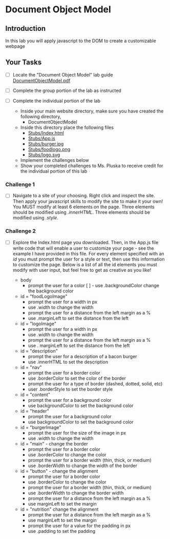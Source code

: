 # Document Object Model

## Introduction
In this lab you will apply javascript to the DOM to create a customizable webpage

## Your Tasks

- [ ] Locate the "Document Object Model" lab guide [DocumentObjectModel.pdf](DocumentObjectModel.pdf)

- [ ] Complete the group portion of the lab as instructed

- [ ] Complete the individual portion of the lab

	* Inside your main website directory, make sure you have created the following directory, 
		- DocumentObjectModel
	* Inside this directory place the following files
		- [Stubs/Index.html](Stubs/Index.html)
		- [Stubs/App.js](Stubs/App.js)
		- [Stubs/burger.jpg](Stubs/burger.jpg)
		- [Stubs/foodlogo.png](Stubs/foodlogo.png)
		- [Stubs/logo.svg](Stubs/logo.svg)
	* Implement the challenges below
	* Show your completed challenges to Ms. Pluska to receive credit for the individual portion of this lab

### Challenge 1

- [ ] Navigate to a site of your choosing.  Right click and inspect the site.  Then apply your javascript skills to modify the site to make it your own!  You MUST modify at least 6 elements on the page. Three elements should be modified using _.innerHTML_.  Three elements should be modified using _.style_.

### Challenge 2

- [ ] Explore the Index.html page you downloaded.  Then, in the App.js file write code that will enable a user to customize your page - see the example I have provided in this file.  For every element specified with an _id_ you must prompt the user for a style or text, then use this information to customize the page.  Below is a list of all the id elements you must modify with user input, but feel free to get as creative as you like!

	* body
		- prompt the user for a color
[ ] 		- use .backgroundColor change the background color
	* id = "foodLogoImage"
		- prompt the user for a width in px
		- use .width to change the width
		- prompt the user for a distance from the left margin as a %
		- use .marginLeft to set the distance from the left
	* id = "logoImage" 
		- prompt the user for a width in px
		- use .width to change the width
		- prompt the user for a distance from the left margin as a %
		- use . marginLeft to set the distance from the left
	* id = "description" 
		- prompt the user for a description of a bacon burger
		- use .innerHTML to set the description
	* id = "nav"
		- prompt the user for a border color
		- use .borderColor to set the color of the border
		- prompt the user for a type of border (dashed, dotted, solid, etc)
		- user .borderStyle to set the border style
	* id = "content"
		- prompt the user for a background color
		- use backgroundColor to set the background color
	* id = "header"
		- prompt the user for a background color
		- use backgroundColor to set the background color
	* id = "burgerImage" 
		- prompt the user for the size of the image in px
		- use .width to change the width
	* id = "main" - change the border
		- prompt the user for a border color
		- use .borderColor to change the color
		- prompt the user for a border width (thin, thick, or medium)
		- use .borderWidth to change the width of the border
	* id = "button" - change the alignment
		- prompt the user for a border color
		- use .borderColor to change the color
		- prompt the user for a border width (thin, thick, or medium)
		- use .borderWidth to change the border width
		- prompt the user for a distance from the left margin as a %
		- use marginLeft to set the margin
	* id = "nutrition" change the alignment
		- prompt the user for a distance from the left margin as a %
		- use marginLeft to set the margin
		- prompt the user for a value for the padding in px
		- use .padding to set the padding
		











